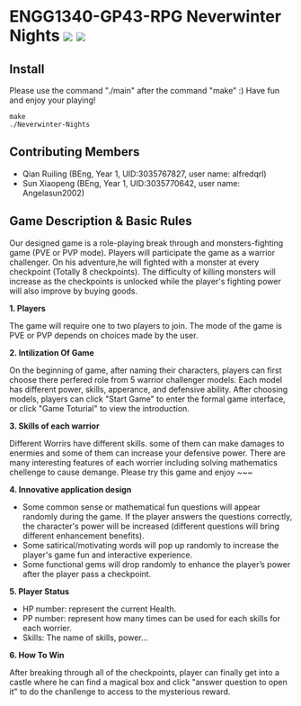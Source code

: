 # ENGG1340-GP43-RPG Neverwinter Nights ![](https://img.shields.io/badge/License-HKU-yellow) ![](https://img.shields.io/badge/Course-ENGG1340-blue)
## Install
Please use the command "./main" after the command "make" :)
Have fun and enjoy your playing!
```
make
./Neverwinter-Nights
```
## Contributing Members
- Qian Ruiling (BEng, Year 1, UID:3035767827, user name: alfredqrl)
- Sun Xiaopeng (BEng, Year 1, UID:3035770642, user name: Angelasun2002)
## Game Description & Basic Rules
Our designed game is a role-playing break through and monsters-fighting game (PVE or PVP mode). Players will participate the game as a warrior challenger. On his adventure,he will fighted with a monster at every checkpoint (Totally 8 checkpoints). The difficulty of killing monsters will increase as the checkpoints is unlocked while the player's fighting power will also improve by buying goods.

**1. Players**

The game will require one to two players to join. The mode of the game is PVE or PVP depends on choices made by the user.

**2. Intilization Of Game**

On the beginning of game, after naming their characters, players can first choose there perfered role from 5 warrior challenger models. Each model has different power, skills, apperance, and defensive ability. After choosing models, players can click "Start Game" to enter the formal game interface, or click "Game Toturial" to view the introduction. 

**3. Skills of each warrior**

Different Worrirs have different skills. some of them can make damages to enermies and some of them can increase your defensive power. There are many interesting features of each worrier including solving mathematics chellenge to cause demange. Please try this game and enjoy ~~~   

**4. Innovative application design**

- Some common sense or mathematical fun questions will appear randomly during the game. If the player answers the questions correctly, the character's power will be increased (different questions will bring different enhancement benefits).
- Some satirical/motivating words will pop up randomly to increase the player's game fun and interactive experience.
- Some functional gems will drop randomly to enhance the player’s power after the player pass a checkpoint.
 
**5. Player Status**

- HP number: represent the current Health.
- PP number: represent how many times can be used for each skills for each worrier.
- Skills: The name of skills, power...

**6. How To Win**

After breaking through all of the checkpoints, player can finally get into a castle where he can find a magical box and click "answer question to open it" to do the chanllenge to access to the mysterious reward. 
